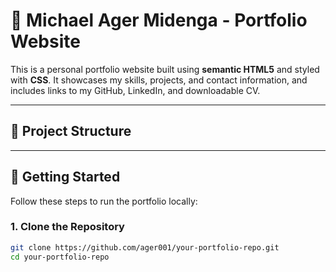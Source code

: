 # 💼 Michael Ager Midenga - Portfolio Website

This is a personal portfolio website built using **semantic HTML5** and styled with **CSS**. It showcases my skills, projects, and contact information, and includes links to my GitHub, LinkedIn, and downloadable CV.

---

## 📁 Project Structure

---

## 🚀 Getting Started

Follow these steps to run the portfolio locally:

### 1. Clone the Repository

```bash
git clone https://github.com/ager001/your-portfolio-repo.git
cd your-portfolio-repo
